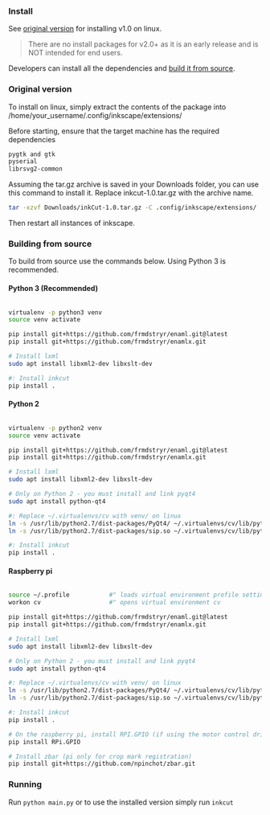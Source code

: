 ### Install

See [original version](#original-version) for installing v1.0 on linux.

> There are no install packages for v2.0+ as it is an early release and is NOT
intended for end users. 

Developers can install all the dependencies and [build it from source](#building-from-source).


### Original version

To install on linux, simply extract the contents of the package into /home/your_username/.config/inkscape/extensions/

Before starting, ensure that the target machine has the required dependencies

```bash
pygtk and gtk
pyserial
librsvg2-common
```


Assuming the tar.gz archive is saved in your Downloads folder, you can use this command to install it. Replace inkcut-1.0.tar.gz with the archive name.

 ```bash
tar -xzvf Downloads/inkCut-1.0.tar.gz -C .config/inkscape/extensions/
```

Then restart all instances of inkscape.


### Building from source

To build from source use the commands below. Using Python 3 is recommended.


#### Python 3 (Recommended)

```bash

virtualenv -p python3 venv
source venv activate

pip install git+https://github.com/frmdstryr/enaml.git@latest
pip install git+https://github.com/frmdstryr/enamlx.git

# Install lxml
sudo apt install libxml2-dev libxslt-dev

#: Install inkcut
pip install .

```

#### Python 2

```bash

virtualenv -p python2 venv
source venv activate

pip install git+https://github.com/frmdstryr/enaml.git@latest
pip install git+https://github.com/frmdstryr/enamlx.git

# Install lxml
sudo apt install libxml2-dev libxslt-dev

# Only on Python 2 - you must install and link pyqt4
sudo apt install python-qt4

#: Replace ~/.virtualenvs/cv with venv/ on linux
ln -s /usr/lib/python2.7/dist-packages/PyQt4/ ~/.virtualenvs/cv/lib/python2.7/site-packages/
ln -s /usr/lib/python2.7/dist-packages/sip.so ~/.virtualenvs/cv/lib/python2.7/site-packages/

#: Install inkcut
pip install .

```


#### Raspberry pi

```bash

source ~/.profile           #" loads virtual environment profile settings
workon cv                   #" opens virtual environment cv

pip install git+https://github.com/frmdstryr/enaml.git@latest
pip install git+https://github.com/frmdstryr/enamlx.git

# Install lxml
sudo apt install libxml2-dev libxslt-dev

# Only on Python 2 - you must install and link pyqt4
sudo apt install python-qt4

#: Replace ~/.virtualenvs/cv with venv/ on linux
ln -s /usr/lib/python2.7/dist-packages/PyQt4/ ~/.virtualenvs/cv/lib/python2.7/site-packages/
ln -s /usr/lib/python2.7/dist-packages/sip.so ~/.virtualenvs/cv/lib/python2.7/site-packages/

#: Install inkcut
pip install .

# On the raspberry pi, install RPI.GPIO (if using the motor control driver)
pip install RPi.GPIO

# Install zbar (pi only for crop mark registration)
pip install git+https://github.com/npinchot/zbar.git

```


### Running

Run `python main.py` or to use the installed version simply run `inkcut`


